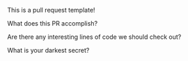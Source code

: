 This is a pull request template!

What does this PR accomplish?

Are there any interesting lines of code we should check out?

What is your darkest secret?
